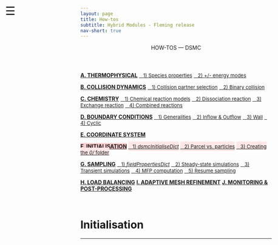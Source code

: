 ```yaml
---
layout: page
title: How-tos
subtitle: Hybrid Modules - Fleming release
nav-short: true
---
```


<div id="mySidenav" class="sidenav">
  <a href="javascript:void(0)" class="closebtn" onclick="closeNav()"><i class='fa fa-times'></i></a>
  <header>HOW-TOS — DSMC</header>
  <a href="https://hystrath.github.io/how-tos-picdsmc-fleming/how-tos-picdsmc-fleming-thermophysical/"><b>A. THERMOPHYSICAL</b></a>
  <a href="https://hystrath.github.io/how-tos-picdsmc-fleming/how-tos-picdsmc-fleming-thermophysical/#1-species-thermophysical-properties" style="padding-top:4px; padding-bottom:4px"><span style="font-size:13px">&nbsp;&nbsp; 1) Species properties</span></a>
  <a href="https://hystrath.github.io/how-tos-picdsmc-fleming/how-tos-picdsmc-fleming-thermophysical/#2-addingremoving-energy-modes"  style="padding-top:4px"><span style="font-size:13px">&nbsp;&nbsp; 2) +/- energy modes</span></a>

  <a href="https://hystrath.github.io/how-tos-picdsmc-fleming/how-tos-picdsmc-fleming-collision-dynamics"><b>B. COLLISION DYNAMICS</b></a>
  <a href="https://hystrath.github.io/how-tos-picdsmc-fleming/how-tos-picdsmc-fleming-collision-dynamics/#1-collision-partner-selection"  style="padding-top:4px; padding-bottom:4px"><span style="font-size:13px">&nbsp;&nbsp; 1) Collision partner selection</span></a>
  <a href="https://hystrath.github.io/how-tos-picdsmc-fleming/how-tos-picdsmc-fleming-collision-dynamics/#2-binary-collision"  style="padding-top:4px"><span style="font-size:13px">&nbsp;&nbsp; 2) Binary collision</span></a>

  <a href="https://hystrath.github.io/how-tos-picdsmc-fleming/how-tos-picdsmc-fleming-chemistry/"><b>C. CHEMISTRY</b></a>
  <a href="https://hystrath.github.io/how-tos-picdsmc-fleming/how-tos-picdsmc-fleming-chemistry/#1-chemical-reaction-models"  style="padding-top:4px; padding-bottom:4px"><span style="font-size:13px">&nbsp;&nbsp; 1) Chemical reaction models</span></a>
  <a href="https://hystrath.github.io/how-tos-picdsmc-fleming/how-tos-picdsmc-fleming-chemistry/#2-dissociation-reaction"  style="padding-top:4px; padding-bottom:4px"><span style="font-size:13px">&nbsp;&nbsp; 2) Dissociation reaction</span></a>
  <a href="https://hystrath.github.io/how-tos-picdsmc-fleming/how-tos-picdsmc-fleming-chemistry/#3-exchange-reaction"  style="padding-top:4px; padding-bottom:4px"><span style="font-size:13px">&nbsp;&nbsp; 3) Exchange reaction</span></a>
  <a href="https://hystrath.github.io/how-tos-picdsmc-fleming/how-tos-picdsmc-fleming-chemistry/#4-combined-reactions"  style="padding-top:4px"><span style="font-size:13px">&nbsp;&nbsp; 4) Combined reactions</span></a>

  <a href="https://hystrath.github.io/how-tos-picdsmc-fleming/how-tos-picdsmc-fleming-boundary-conditions"><b>D. BOUNDARY CONDITIONS</b></a>
  <a href="https://hystrath.github.io/how-tos-picdsmc-fleming/how-tos-picdsmc-fleming-boundary-conditions/#1-generalities"  style="padding-top:4px; padding-bottom:4px"><span style="font-size:13px">&nbsp;&nbsp; 1) Generalities</span></a>
  <a href="https://hystrath.github.io/how-tos-picdsmc-fleming/how-tos-picdsmc-fleming-boundary-conditions/#2-inflow--outflow-boundary-conditions"  style="padding-top:4px; padding-bottom:4px"><span style="font-size:13px">&nbsp;&nbsp; 2) Inflow & Outflow</span></a>
  <a href="https://hystrath.github.io/how-tos-picdsmc-fleming/how-tos-picdsmc-fleming-boundary-conditions/#3-wall-boundary-conditions"  style="padding-top:4px; padding-bottom:4px"><span style="font-size:13px">&nbsp;&nbsp; 3) Wall</span></a>
  <a href="https://hystrath.github.io/how-tos-picdsmc-fleming/how-tos-picdsmc-fleming-boundary-conditions/#4-cyclic-boundary-conditions"  style="padding-top:4px"><span style="font-size:13px">&nbsp;&nbsp; 4) Cyclic</span></a>
  
  <a href="https://hystrath.github.io/how-tos-picdsmc-fleming/how-tos-picdsmc-fleming-coordinate-system/"><b>E. COORDINATE SYSTEM</b></a>
  
  <a href="https://hystrath.github.io/how-tos-picdsmc-fleming/how-tos-picdsmc-fleming-initialisation/" style="background-color:#FFCCCC"><b>F. INITIALISATION</b></a>
  <a href="https://hystrath.github.io/how-tos-picdsmc-fleming/how-tos-picdsmc-fleming-initialisation/#1-the-dsmcinitialisedict-dictionary"  style="background-color:#FFE6E6; padding-top:4px; padding-bottom:4px"><span style="font-size:13px">&nbsp;&nbsp; 1) <i>dsmcInitialiseDict</i></span></a>
  <a href="https://hystrath.github.io/how-tos-picdsmc-fleming/how-tos-picdsmc-fleming-initialisation/#2-dsmc-parcel-vs-real-particles"  style="background-color:#FFE6E6; padding-top:4px; padding-bottom:4px"><span style="font-size:13px">&nbsp;&nbsp; 2) Parcel vs. particles</span></a>
  <a href="https://hystrath.github.io/how-tos-picdsmc-fleming/how-tos-picdsmc-fleming-initialisation/#3-creating-the-0-folder"  style="background-color:#FFE6E6; padding-top:4px"><span style="font-size:13px">&nbsp;&nbsp; 3) Creating the <i>0/</i> folder</span></a>
  
  <a href="https://hystrath.github.io/how-tos-picdsmc-fleming/how-tos-picdsmc-fleming-sampling/"><b>G. SAMPLING</b></a>
  <a href="https://hystrath.github.io/how-tos-picdsmc-fleming/how-tos-picdsmc-fleming-sampling/#1-the-fieldpropertiesdict-dictionary"  style="padding-top:4px; padding-bottom:4px"><span style="font-size:13px">&nbsp;&nbsp; 1) <i>fieldPropertiesDict</i></span></a>
  <a href="https://hystrath.github.io/how-tos-picdsmc-fleming/how-tos-picdsmc-fleming-sampling/#2-steady-state-simulations"  style="padding-top:4px; padding-bottom:4px"><span style="font-size:13px">&nbsp;&nbsp; 2) Steady-state simulations</span></a>
  <a href="https://hystrath.github.io/how-tos-picdsmc-fleming/how-tos-picdsmc-fleming-sampling/#3-transient-simulations" style="padding-top:4px; padding-bottom:4px"><span style="font-size:13px">&nbsp;&nbsp; 3) Transient simulations</span></a>
  <a href="https://hystrath.github.io/how-tos-picdsmc-fleming/how-tos-picdsmc-fleming-sampling/#4-mean-free-path-computation"  style="padding-top:4px; padding-bottom:4px"><span style="font-size:13px">&nbsp;&nbsp; 4) MFP computation</span></a>
  <a href="https://hystrath.github.io/how-tos-picdsmc-fleming/how-tos-picdsmc-fleming-sampling/#5-resume-sampling" style="padding-top:4px"><span style="font-size:13px">&nbsp;&nbsp; 5) Resume sampling</span></a>
  
  <a href="https://hystrath.github.io/how-tos-picdsmc-fleming/how-tos-picdsmc-fleming-load-balancing/"><b>H. LOAD BALANCING</b></a>
  <a href="https://hystrath.github.io/how-tos-picdsmc-fleming/how-tos-picdsmc-fleming/#i-adaptive-mesh-refinement"><b>I. ADAPTIVE MESH REFINEMENT</b></a>
  <a href="https://hystrath.github.io/how-tos-picdsmc-fleming/how-tos-picdsmc-fleming/#j-monitoring--post-processing"><b>J. MONITORING & POST-PROCESSING</b></a>
</div>

<span style="position: fixed;font-size:30px;cursor:pointer; margin:0px; top:60px;left:30px;" onclick="reopenNav()">&#9776;</span>

<script>
function openNav() {
  document.getElementById("mySidenav").style.width = "225px";
  document.getElementById("mySidenav").style.transition = "0s";
  document.getElementById('mySidenav').scrollTop = "700";
}

function closeNav() {
  document.getElementById("mySidenav").style.width = "0px";
}

function reopenNav() {
  document.getElementById("mySidenav").style.width = "225px";
  document.getElementById("mySidenav").style.transition = "0.5s";
  document.getElementById('mySidenav').scrollTop = "700";
}

openNav()
</script>

&nbsp;   

# Initialisation

---
<!--## 1) The _dsmcInitialiseDict_ dictionary-->

<!--The <dict>dsmcInitialiseDict</dict> dictionary is located in the <dirname>system/</dirname> folder. The initial number density of all species present in the gas mixture (see [A.1 Species thermophysical properties](https://hystrath.github.io/how-tos-picdsmc-fleming/how-tos-picdsmc-fleming-thermophysical/#1-species-thermophysical-properties)), modal temperatures and velocity are given in the following subdictionary-->

<!--```c++-->
<!--configurations-->
<!--(-->
<!--    configuration-->
<!--    {-->
<!--        type    dsmcMeshFill;-->

<!--        numberDensities-->
<!--        {-->
<!--             Ar            1.4e20;-->
<!--        };-->

<!--        translationalTemperature     273.0;-->
<!--        rotationalTemperature        0.0; -->
<!--        vibrationalTemperature       0.0;-->
<!--        electronicTemperature        0.0;-->

<!--        velocity        (100 0 0);-->
<!--    }-->
<!--);-->
<!--```-->

<!--where the <dictkey>type</dictkey> <dictval>dsmcMeshFill</dictval> indicates that the entire grid is going to be populated with particles. To start with a grid free of DSMC parcels, leave the `configurations()` list empty.-->

<!--<br>-->

<!------->
<!--## 2) DSMC parcel vs. real particles-->
<!-- -->
<!--The number of real particles represented by a single DSMC parcel is set in the <dirname>constant/</dirname><dict>dsmcProperties</dict> dictionary-->

<!--```c++-->
<!--nEquivalentParticles            2e7;-->
<!--```-->

<!--There should be a minimum of 20 DSMC parcels per cell whenever possible and <dictkey>nEquivalentParticles</dictkey> should be set accordingly.-->


<!--<br>-->

<!------->
<!--## 3) Creating the _0/_ folder-->
<!-- -->
<!--In the working directory, type in:  -->
<!--```sh-->
<!--dsmcInitialise+-->
<!--```-->
<!--This command line will create the <dirname>0/</dirname> folder. Simulators data is stored into the <dirname>0/lagrangian/dsmc/</dirname> subfolder and two volume fields, _cellLevel_ and _dsmcSigmaTcRMax_, are printed. The main DSMC executable will always look for these information in the time folder corresponding to the starting time. -->

<!--&nbsp;-->

<!--### 3.1 Simulators data -->

<!--In the <dirname>0/lagrangian/dsmc/</dirname> folder, the files listed in the Table below are created. Each of them contains a dataset of size _number of DSMC parcels_.    -->

<!--| File    | Meaning          |-->
<!--|:-------------:|-------------|-->
<!--| _positions_      | positions in Cartesian space |-->
<!--| _U_      | velocity vector |-->
<!--| _typeId_ | species index, cf. species list given in the _dsmcProperties_ dictionary |-->
<!--| _newParcel_      | -1 if seeded at t = 0 or index of the patch the simulator entered the domain |-->
<!--| _origProcId_ | index of the processor dealing with the simulator |-->
<!--| _origId_ | local particle index in processor _origProcId_ |-->
<!--| _classification_      | not used, to be revised |-->
<!--|   |  |-->
<!--| _ERot_      | rotational energy |-->
<!--| _vibLevel_      | vibrational energy level for each vibrational energy mode |-->
<!--| _ELevel_      | electronic energy level |-->

<!--&nbsp;-->

<!--### 3.2 Initial volume fields -->
<!-- -->
<!--+ _dsmcSigmaTcRMax_ is a first estimate of the maximum value taken by the product of the collision cross-section by the relative speed. For a gas mixture, it is usually obtained by considering the properties (diameter, omega, alpha) of the most abundant species. As the simulation proceeds, this field is updated as soon as a new local maximum is found. It requires no user intervention.-->

<!--+ _cellLevel_ represents the level of refinement of each cell. At _t_ = 0, it is equal to 0 which means that all cells are root cells (they cannot be further coarsened). This field will only be used when the AMR flag is passed as an argument to the main DSMC executable.-->
